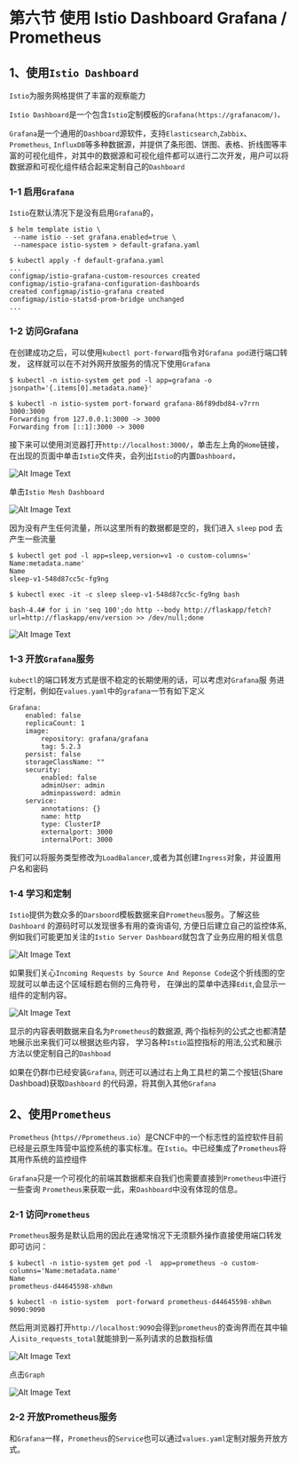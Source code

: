 # **第六节 使用 Istio Dashboard Grafana / Prometheus**

## **1、使用`Istio Dashboard`**

`Istio`为服务网格提供了丰富的观察能力

`Istio Dashboard`是一个包含`Istio`定制模板的`Grafana(https://grafanacom/)。` 

`Grafana`是一个通用的`Dashboard`源软件，支持`Elasticsearch`,`Zabbix`、 `Prometheus`, `InfluxDB`等多种数据源，并提供了条形图、饼图、表格、折线图等丰富的可视化组件，对其中的数据源和可视化组件都可以进行二次开发，用户可以将数据源和可视化组件结合起来定制自己的`Dashboard` 

### **1-1 启用`Grafana`**

`Istio`在默认清况下是没有启用`Grafana`的，

```
$ helm template istio \
 --name istio --set grafana.enabled=true \ 
 --namespace istio-system > default-grafana.yaml 
 
$ kubectl apply -f default-grafana.yaml 
...
configmap/istio-grafana-custom-resources created 
configmap/istio-grafana-configuration-dashboards 
created configmap/istio-grafana created 
configmap/istio-statsd-prom-bridge unchanged
...
```

### **1-2 访问Grafana**

在创建成功之后，可以使用`kubectl port-forward`指令对`Grafana pod`进行端口转发， 这样就可以在不对外网开放服务的情况下使用`Grafana `

```
$ kubectl -n istio-system get pod -l app=grafana -o jsonpath='{.items[0].metadata.name}'

$ kubectl -n istio-system port-forward grafana-86f89dbd84-v7rrn 3000:3000
Forwarding from 127.0.0.1:3000 -> 3000
Forwarding from [::1]:3000 -> 3000 
```

接下来可以使用浏览器打开`http://localhost:3000/`，单击左上角的`Home`链接，在出现的页面中单击`Istio`文件夹，会列出`Istio`的内置`Dashboard`，

![Alt Image Text](../images/bok/6_1.png "Body image")

单击`Istio Mesh Dashboard`

![Alt Image Text](../images/bok/6_2.png "Body image")

因为没有产生任何流量，所以这里所有的数据都是空的，我们进入 `sleep` pod 去产生一些流量

```
$ kubectl get pod -l app=sleep,version=v1 -o custom-columns='
Name:metadata.name'
Name
sleep-v1-548d87cc5c-fg9ng
```

```
$ kubectl exec -it -c sleep sleep-v1-548d87cc5c-fg9ng bash
```

```
bash-4.4# for i in 'seq 100';do http --body http://flaskapp/fetch?url=http://flaskapp/env/version >> /dev/null;done
```

![Alt Image Text](../images/bok/6_3.png "Body image")

###  **1-3 开放`Grafana`服务** 

`kubectl`的端口转发方式是很不稳定的长期使用的话，可以考虑对`Grafana`服 
务进行定制，例如在`values.yaml`中的`grafana`一节有如下定义 

```
Grafana: 
	enabled: false 
	replicaCount: 1 
	image: 
		repository: grafana/grafana 
		tag: 5.2.3 
	persist: false 
	storageClassName: ""
	security: 
		enabled: false 
		adminUser: admin 
		adminpassword: admin 
	service: 
		annotations: {} 
		name: http 
		type: ClusterIP 
		externalport: 3000 
		internalPort: 3000 
```
我们可以将服务类型修改为`LoadBalancer`,或者为其创建`Ingress`对象，并设置用户名和密码

### **1-4 学习和定制**

`Istio`提供为数众多的`Darsboord`模板数据来自`Prometheus`服务。了解这些`Dashboard` 的源码时可以发现很多有用的查询语句, 方便日后建立自己的监控体系, 例如我们可能更加关注的`Istio Server Dashboard`就包含了业务应用的相关信息  


![Alt Image Text](../images/bok/6_4.png "Body image")

如果我们关心`Incoming Requests by Source And Reponse Code`这个折线图的空现就可以单击这个区域标题右侧的三角符号， 在弹出的菜单中选择`Edit`,会显示一组件的定制内容。


![Alt Image Text](../images/bok/6_5.png "Body image")

显示的内容表明数据来自名为`Prometheus`的数据源, 两个指标列的公式之也都清楚地展示出来我们可以根据达些内容， 学习各种`Istio`监控指标的用法,公式和展示方法以使定制自己的`Dashboad` 

如果在仍群巾已经安装`Grafana`, 则还可以通过右上角工具栏的第二个按钮(Share Dashboad)获取`Dashboard` 的代码源，将其倒入其他`Grafana`

## **2、使用`Prometheus`**

`Prometheus` (`https//Pprometheus.io`）是CNCF中的一个标志性的监控软件目前已经是云原生阵营中监控系统的事实标准。在`Istio`。中已经集成了`Prometheus`将其用作系统的监控组件 

`Grafana`只是一个可视化的前端其数据都来自我们也需要直接到`Prometheus`中进行一些查询 
`Prometheus`来获取一此，来`Dashboard`中没有体现的信息。 

### **2-1 访问`Prometheus`**

`Prometheus`服务是默认启用的因此在通常悄况下无须额外操作直接使用端口转发即可访问：

```
$ kubectl -n istio-system get pod -l  app=prometheus -o custom-columns='Name:metadata.name'
Name
prometheus-d44645598-xh8wn

$ kubectl -n istio-system  port-forward prometheus-d44645598-xh8wn 9090:9090
```

然后用浏览器打开`http://localhost:9O9O`会得到`prometheus`的查询界而在其中输人`isito_requests_total`就能排到一系列请求的总数指标值

![Alt Image Text](../images/bok/6_6.png "Body image")

点击`Graph`

![Alt Image Text](../images/bok/6_7.png "Body image")


### **2-2 开放Prometheus服务** 

和`Grafana`一样，`Prometheus`的`Service`也可以通过`values.yaml`定制对服务开放方式。 
